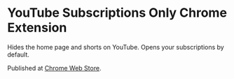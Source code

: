 # YouTube Subscriptions Only Chrome Extension

Hides the home page and shorts on YouTube. Opens your subscriptions by default.

Published at [Chrome Web Store](https://chrome.google.com/webstore/detail/youtube-subscriptions/famjhfcigkplfbhebpkmcjakpakglgbi).
